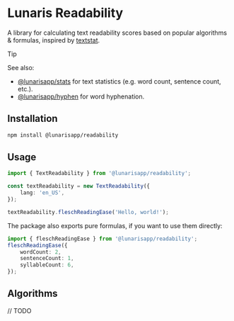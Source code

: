 # Lunaris Readability

A library for calculating text readability scores based on popular algorithms & formulas, inspired by [textstat](https://github.com/textstat/textstat).

> [!TIP]
> See also:
>   - [@lunarisapp/stats](https://github.com/LunarisApp/text-tools/tree/main/packages/stats) for text statistics (e.g. word count, sentence count, etc.).
>   - [@lunarisapp/hyphen](https://github.com/LunarisApp/text-tools/tree/main/packages/hyphen) for word hyphenation.

## Installation

```bash
npm install @lunarisapp/readability
```

## Usage

```typescript
import { TextReadability } from '@lunarisapp/readability';

const textReadability = new TextReadability({
    lang: 'en_US',
});

textReadability.fleschReadingEase('Hello, world!');
```

The package also exports pure formulas, if you want to use them directly:

```typescript
import { fleschReadingEase } from '@lunarisapp/readability';
fleschReadingEase({
    wordCount: 2,
    sentenceCount: 1,
    syllableCount: 6,
});
```

## Algorithms
// TODO